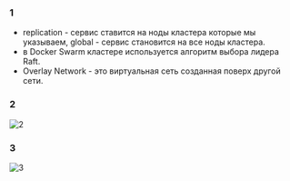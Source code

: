 ### 1 ###
* replication - сервис ставится на ноды кластера которые мы указываем, global - сервис становится на все ноды кластера.  
* в Docker Swarm кластере используется алгоритм выбора лидера Raft.  
* Overlay Network - это виртуальная сеть созданная поверх другой сети.

### 2 ###
![2](https://user-images.githubusercontent.com/88678440/141751535-6e5d635d-50d1-4f64-84f5-8bbc14511b91.JPG)

### 3 ###
![3](https://user-images.githubusercontent.com/88678440/141752066-19065377-9589-45bd-8545-9fccc35731f7.JPG)
